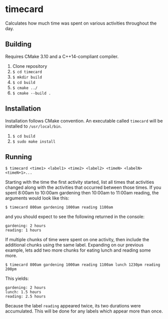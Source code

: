 # timecard

Calculates how much time was spent on various activities throughout the day.

## Building
Requires CMake 3.10 and a C++14-compliant compiler.
1. Clone repository
1. `$ cd timecard`
1. `$ mkdir build`
1. `$ cd build`
1. `$ cmake ../`
1. `$ cmake --build .`

## Installation
Installation follows CMake convention. An executable called `timecard` will be installed to `/usr/local/bin`.
1. `$ cd build`
1. `$ sudo make install`

## Running
`$ timecard <time1> <label1> <time2> <label2> <timeN> <labelN> <timeN+1>...`

Starting with the time the first activity started, list all times that activities changed along with the activities that occurred between those times. If you spent 8:00am to 10:00am gardening then 10:00am to 11:00am reading, the arguments would look like this:

`$ timecard 800am gardening 1000am reading 1100am`

and you should expect to see the following returned in the console:

```
gardening: 2 hours
reading: 1 hours
```

If multiple chunks of time were spent on one activity, then include the additional chunks using the same label. Expanding on our previous example, lets add two more chunks for eating lunch and reading some more.

`$ timecard 800am gardening 1000am reading 1100am lunch 1230pm reading 200pm`

This yields:

```
gardening: 2 hours
lunch: 1.5 hours
reading: 2.5 hours
```

Because the label `reading` appeared twice, its two durations were accumulated. This will be done for any labels which appear more than once.

